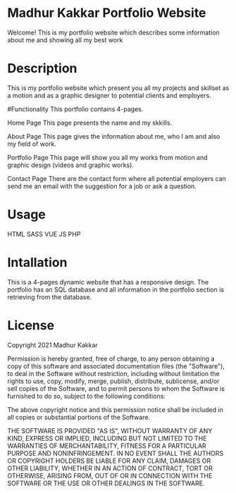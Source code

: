 # Madhur Kakkar Portfolio Website
Welcome! This is my portfolio website which describes some information about me and showing all my best work

# Description
This is my portfolio website which present you all my projects and skillset as a motion and as a graphic designer to potential clients and employers.

#Functionality
This portfolio contains 4-pages.

Home Page This page presents the name and my skkills.

About Page This page gives the information about me, who I am and also my field of work.

Portfolio Page This page will show you all my works from motion and graphic design (videos and graphic works).

Contact Page There are the contact form where all potential employers can send me an email with the suggestion for a job or ask a question.

# Usage
HTML
SASS
VUE
JS
PHP

# Intallation
This is a 4-pages dynamic website that has a responsive design. The portfolio has an SQL database and all information in the portfolio section is retrieving from the database.

# License
Copyright 2021 Madhur Kakkar

Permission is hereby granted, free of charge, to any person obtaining a copy of this software and associated documentation files (the "Software"), to deal in the Software without restriction, including without limitation the rights to use, copy, modify, merge, publish, distribute, sublicense, and/or sell copies of the Software, and to permit persons to whom the Software is furnished to do so, subject to the following conditions:

The above copyright notice and this permission notice shall be included in all copies or substantial portions of the Software.

THE SOFTWARE IS PROVIDED "AS IS", WITHOUT WARRANTY OF ANY KIND, EXPRESS OR IMPLIED, INCLUDING BUT NOT LIMITED TO THE WARRANTIES OF MERCHANTABILITY, FITNESS FOR A PARTICULAR PURPOSE AND NONINFRINGEMENT. IN NO EVENT SHALL THE AUTHORS OR COPYRIGHT HOLDERS BE LIABLE FOR ANY CLAIM, DAMAGES OR OTHER LIABILITY, WHETHER IN AN ACTION OF CONTRACT, TORT OR OTHERWISE, ARISING FROM, OUT OF OR IN CONNECTION WITH THE SOFTWARE OR THE USE OR OTHER DEALINGS IN THE SOFTWARE.
